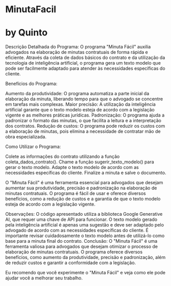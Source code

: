 # MinutaFacil
# by Quinto

Descrição Detalhada do Programa:
O programa "Minuta Fácil" auxilia advogados na elaboração de minutas contratuais de forma rápida e eficiente. Através da coleta de dados básicos do contrato e da utilização da tecnologia de inteligência artificial, o programa gera um texto modelo que pode ser facilmente adaptado para atender às necessidades específicas do cliente.

Benefícios do Programa:

Aumento da produtividade: O programa automatiza a parte inicial da elaboração da minuta, liberando tempo para que o advogado se concentre em tarefas mais complexas.
Maior precisão: A utilização da inteligência artificial garante que o texto modelo esteja de acordo com a legislação vigente e as melhores práticas jurídicas.
Padronização: O programa ajuda a padronizar o formato das minutas, o que facilita a leitura e a interpretação dos contratos.
Redução de custos: O programa pode reduzir os custos com a elaboração de minutas, pois elimina a necessidade de contratar mão de obra especializada.

Como Utilizar o Programa:

Colete as informações do contrato utilizando a função coleta_dados_contrato().
Chame a função sugerir_texto_modelo() para gerar o texto modelo.
Adapte o texto modelo de acordo com as necessidades específicas do cliente.
Finalize a minuta e salve o documento.


O "Minuta Fácil" é uma ferramenta essencial para advogados que desejam aumentar sua produtividade, precisão e padronização na elaboração de minutas contratuais. O programa é fácil de usar e oferece diversos benefícios, como a redução de custos e a garantia de que o texto modelo esteja de acordo com a legislação vigente.



Observações:
O código apresentado utiliza a biblioteca Google Generative AI, que requer uma chave de API para funcionar.
O texto modelo gerado pela inteligência artificial é apenas uma sugestão e deve ser adaptado pelo advogado de acordo com as necessidades específicas do cliente.
É importante revisar cuidadosamente o texto modelo antes de utilizá-lo como base para a minuta final do contrato.
Conclusão:
O "Minuta Fácil" é uma ferramenta valiosa para advogados que desejam otimizar o processo de elaboração de minutas contratuais. O programa oferece diversos benefícios, como aumento da produtividade, precisão e padronização, além de reduzir custos e garantir a conformidade com a legislação.

Eu recomendo que você experimente o "Minuta Fácil" e veja como ele pode ajudar você a melhorar seu trabalho.
